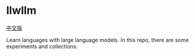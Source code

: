 # llwllm

[中文版](README-zh.md)

Learn languages with large language models. In this repo, there are some experiments and collections.
